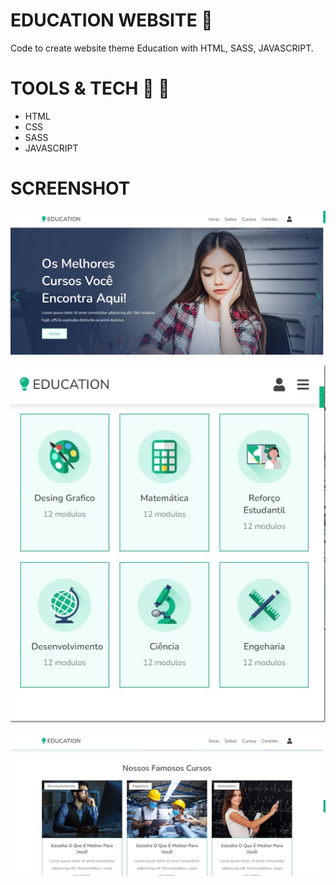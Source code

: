# EDUCATION WEBSITE :school:
Code to create website theme Education with HTML, SASS, JAVASCRIPT.


# TOOLS & TECH :wrench: :hammer:

* HTML
* CSS 
* SASS 
* JAVASCRIPT

# SCREENSHOT

![](images/captura-de-tela-1.jpg)


![](images/captura-de-tela-2.jpg)


![](images/captura-de-tela-3.jpg)